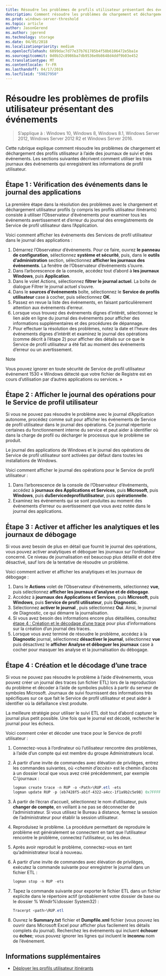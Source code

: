 ```yaml
---
title: Résoudre les problèmes de profils utilisateur présentant des événements
description: Comment résoudre les problèmes de chargement et déchargement de profils utilisateur à l’aide des journaux de suivi et des événements.
ms.prod: windows-server-threshold
ms.topic: article
author: JasonGerend
ms.author: jgerend
ms.technology: storage
ms.date: 04/05/2018
ms.localizationpriority: medium
ms.openlocfilehash: 6099dac7d77e37b761785b4f58b6106472e5ba1e
ms.sourcegitcommit: 0d0b32c8986ba7db9536e0b8648d4ddf9b03e452
ms.translationtype: MT
ms.contentlocale: fr-FR
ms.lasthandoff: 04/17/2019
ms.locfileid: "59827950"
---
```

# <a name="troubleshoot-user-profiles-with-events"></a>Résoudre les problèmes de profils utilisateur présentant des événements

>S’applique à : Windows 10, Windows 8, Windows 8.1, Windows Server 2012, Windows Server 2012 R2 et Windows Server 2016.

Cette rubrique explique comment résoudre les problèmes de chargement et déchargement des profils utilisateur à l’aide des journaux de suivi et des événements. Les sections suivantes décrivent comment utiliser les trois journaux des événements qui enregistrent les informations de profil utilisateur.

## <a name="step-1-checking-events-in-the-application-log"></a>Étape 1 : Vérification des événements dans le journal des applications

La première étape dans la résolution des problèmes avec le chargement et déchargement utilisateur profils (y compris les profils utilisateur itinérants) consiste à utiliser l’Observateur d’événements pour examiner tous les événements avertissement et d’erreur du journal des enregistrements de Service de profil utilisateur dans l’Application.

Voici comment afficher les événements des Services de profil utilisateur dans le journal des applications :

1. Démarrez l’Observateur d’événements. Pour ce faire, ouvrez **le panneau de configuration**, sélectionnez **système et sécurité**, puis, dans le **outils d’administration** section, sélectionnez **afficher les journaux des événements**. La fenêtre de l’Observateur d’événements s’ouvre.
2. Dans l’arborescence de la console, accédez tout d’abord à **les journaux Windows**, puis **Application**.
3. Dans le volet Actions, sélectionnez **filtrer le journal actuel**. La boîte de dialogue Filtrer le journal actuel s’ouvre.
4. Dans le **sources d’événements** boîte, sélectionnez le **Service de profils utilisateur** case à cocher, puis sélectionnez **OK**.
5. Passez en revue la liste des événements, en faisant particulièrement attention aux événements d’erreur.
6. Lorsque vous trouvez des événements dignes d’intérêt, sélectionnez le lien aide en ligne du journal des événements pour afficher des informations supplémentaires et des procédures de dépannage.
7. Pour effectuer la résolution des problèmes, notez la date et l’heure des événements dignes d’intérêt et examinez le journal des opérations (comme décrit à l’étape 2) pour afficher des détails sur ce que le Service de profil utilisateur a été fait au moment des événements d’erreur ou un avertissement.

>[!NOTE]
>Vous pouvez ignorer en toute sécurité de Service de profil utilisateur événement 1530 « Windows détecté que votre fichier de Registre est en cours d’utilisation par d’autres applications ou services. »

## <a name="step-2-view-the-operational-log-for-the-user-profile-service"></a>Étape 2 : Afficher le journal des opérations pour le Service de profil utilisateur

Si vous ne pouvez pas résoudre le problème avec le journal d’Application autonome, procédez comme suit pour afficher les événements de Service de profil utilisateur dans le journal des opérations. Ce journal répertorie certaines du fonctionnement interne du service et peut aider à identifier où dans la charge de profil ou décharger le processus que le problème se produit.

Le journal des applications de Windows et le journal des opérations de Service de profil utilisateur sont activées par défaut dans toutes les installations de Windows.

Voici comment afficher le journal des opérations pour le Service de profil utilisateur :

1. Dans l’arborescence de la console de l’Observateur d’événements, accédez à **journaux des Applications et Services**, puis **Microsoft**, puis **Windows**, puis **duServicedeprofilutilisateur**, puis **opérationnelle**.
2. Examinez les événements qui se sont produites au moment des événements d’erreur ou avertissement que vous avez notée dans le journal des applications.

## <a name="step-3-enable-and-view-analytic-and-debug-logs"></a>Étape 3 : Activer et afficher les analytiques et les journaux de débogage

Si vous avez besoin de plus en détail que fournit le journal des opérations, vous pouvez activer analytiques et déboguer les journaux sur l’ordinateur concerné. Ce niveau de journalisation est beaucoup plus détaillé et doit être désactivé, sauf lors de la tentative de résoudre un problème.

Voici comment activer et afficher les analytiques et les journaux de débogage :

1. Dans le **Actions** volet de l’Observateur d’événements, sélectionnez **vue**, puis sélectionnez **afficher les journaux d’analyse et de débogage**.
2. Accédez à **journaux des Applications et Services**, puis **Microsoft**, puis **Windows**, puis **Service de profil utilisateur**, puis  **Diagnostic**.
3. Sélectionnez **activer le journal** , puis sélectionnez **Oui**. Ainsi, le journal de Diagnostic, ce qui démarre la journalisation.
4. Si vous avez besoin des informations encore plus détaillées, consultez [étape 4 : Création et le décodage d’une trace](#step-4:-creating-and-decoding-a-trace) pour plus d’informations sur la création d’un journal des traces.
5. Lorsque vous avez terminé de résoudre le problème, accédez à la **Diagnostic** journal, sélectionnez **désactiver le journal**, sélectionnez **vue** puis désactivez le **afficher Analyse et déboguer les journaux** case à cocher pour masquer les analyse et la journalisation du débogage.

## <a name="step-4-creating-and-decoding-a-trace"></a>Étape 4 : Création et le décodage d’une trace

Si vous ne pouvez pas résoudre le problème à l’aide d’événements, vous pouvez créer un journal des traces (un fichier ETL) lors de la reproduction du problème et décoder à l’aide de symboles publics à partir du serveur de symboles Microsoft. Journaux de suivi fournissent des informations très spécifiques sur ce que fait le Service de profil utilisateur et peut aider à identifier où la défaillance s’est produite.

La meilleure stratégie pour utiliser le suivi ETL doit tout d’abord capturer le journal plus petit possible. Une fois que le journal est décodé, rechercher le journal pour les échecs.

Voici comment créer et décoder une trace pour le Service de profil utilisateur :

1. Connectez-vous à l’ordinateur où l’utilisateur rencontre des problèmes, à l’aide d’un compte qui est membre du groupe Administrateurs local.
2. À partir d’une invite de commandes avec élévation de privilèges, entrez les commandes suivantes, où *\<chemin d’accès\>* est le chemin d’accès à un dossier local que vous avez créé précédemment, par exemple C:\\journaux :
        
    ```PowerShell
    logman create trace -n RUP -o <Path>\RUP.etl -ets
    logman update RUP -p {eb7428f5-ab1f-4322-a4cc-1f1a9b2c5e98} 0x7FFFFFFF 0x7 -ets
    ```
3. À partir de l’écran d’accueil, sélectionnez le nom d’utilisateur, puis **changer de compte**, en veillant à ne pas se déconnecter de l’administrateur. Si vous utilisez le Bureau à distance, fermez la session de l’administrateur pour établir la session utilisateur.
4. Reproduisez le problème. La procédure permettant de reproduire le problème est généralement se connectent en tant que l’utilisateur rencontre le problème, connectez l’utilisateur, ou les deux.
5. Après avoir reproduit le problème, connectez-vous en tant qu’administrateur local à nouveau.
6. À partir d’une invite de commandes avec élévation de privilèges, exécutez la commande suivante pour enregistrer le journal dans un fichier ETL :
  
    ```PowerShell
    logman stop -n RUP -ets
    ```
7. Tapez la commande suivante pour exporter le fichier ETL dans un fichier explicite dans le répertoire actif (probablement votre dossier de base ou le dossier % Windir%\\dossier System32) :
    
    ```PowerShell
    Tracerpt <path>\RUP.etl
    ```
8. Ouvrez le **Summary.txt** fichier et **Dumpfile.xml** fichier (vous pouvez les ouvrir dans Microsoft Excel pour afficher plus facilement les détails complets du journal). Recherchez les événements qui incluent **échouer** ou **échec**; vous pouvez ignorer les lignes qui incluent le **inconnu** nom de l’événement.

## <a name="more-information"></a>Informations supplémentaires

* [Déployer les profils utilisateur itinérants](deploy-roaming-user-profiles.md)